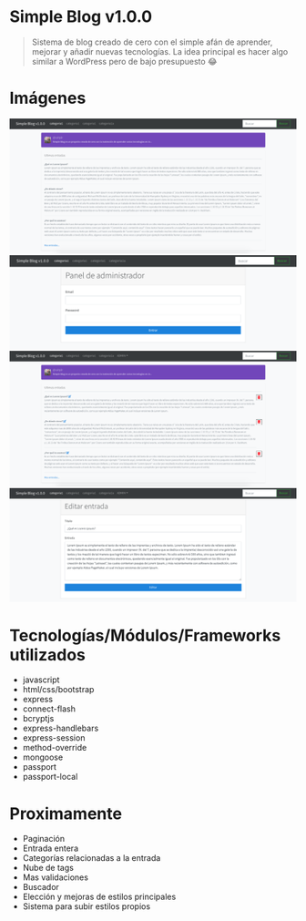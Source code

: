 # Simple Blog v1.0.0
> Sistema de blog creado de cero con el simple afán de aprender, mejorar y añadir nuevas tecnologías. La idea principal es hacer algo similar a WordPress pero de bajo presupuesto 😂 

# Imágenes
![Alt text](./readme/inicio.png "Inicio")
![Alt text](./readme/adminPanelForm.png "AdminForm")
![Alt text](./readme/adminInicio.png "AdminInicio")
![Alt text](./readme/adminEditForm.png "AdminEditForm")

# Tecnologías/Módulos/Frameworks utilizados 
- javascript
- html/css/bootstrap
- express 
- connect-flash 
- bcryptjs 
- express-handlebars 
- express-session 
- method-override 
- mongoose 
- passport 
- passport-local

# Proximamente
- Paginación
- Entrada entera
- Categorías relacionadas a la entrada
- Nube de tags
- Mas validaciones
- Buscador
- Elección y mejoras de estilos principales
- Sistema para subir estilos propios